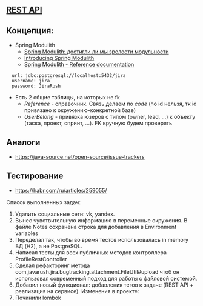 ## [REST API](http://localhost:8080/doc)

## Концепция:

- Spring Modulith
    - [Spring Modulith: достигли ли мы зрелости модульности](https://habr.com/ru/post/701984/)
    - [Introducing Spring Modulith](https://spring.io/blog/2022/10/21/introducing-spring-modulith)
    - [Spring Modulith - Reference documentation](https://docs.spring.io/spring-modulith/docs/current-SNAPSHOT/reference/html/)

```
  url: jdbc:postgresql://localhost:5432/jira
  username: jira
  password: JiraRush
```

- Есть 2 общие таблицы, на которых не fk
    - _Reference_ - справочник. Связь делаем по _code_ (по id нельзя, тк id привязано к окружению-конкретной базе)
    - _UserBelong_ - привязка юзеров с типом (owner, lead, ...) к объекту (таска, проект, спринт, ...). FK вручную будем
      проверять

## Аналоги

- https://java-source.net/open-source/issue-trackers

## Тестирование

- https://habr.com/ru/articles/259055/

Список выполненных задач:
1) Удалить социальные сети: vk, yandex.
2) Вынес чувствительную информацию в переменные окружения. В файле Notes сохранена строка для добавления в Environment variables
3) Переделал так, чтобы во время тестов использовалась in memory БД (H2), а не PostgreSQL.
4) Написал тесты для всех публичных методов контроллера ProfileRestController
5) Сделал рефакторинг метода com.javarush.jira.bugtracking.attachment.FileUtil#upload чтоб он использовал современный подход для работы с файловой системой.
6) Добавил новый функционал: добавления тегов к задаче (REST API + реализация на сервисе).
Изменения в проекте:
1) Починили lombok